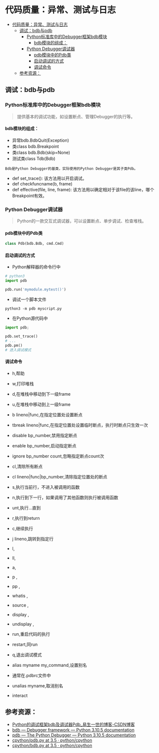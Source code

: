 # 代码质量：异常、测试与日志

<!--ts-->
* [代码质量：异常、测试与日志](#代码质量异常测试与日志)
   * [调试：bdb与pdb](#调试bdb与pdb)
      * [Python标准库中的Debugger框架bdb模块](#python标准库中的debugger框架bdb模块)
         * [bdb模块的组成：](#bdb模块的组成)
      * [Python Debugger调试器](#python-debugger调试器)
         * [pdb模块中的Pdb类](#pdb模块中的pdb类)
         * [启动调试的方式](#启动调试的方式)
         * [调试命令](#调试命令)
   * [参考资源：](#参考资源)

<!-- Created by https://github.com/ekalinin/github-markdown-toc -->
<!-- Added by: kuanhsiaokuo, at: Thu Jun 30 23:34:28 CST 2022 -->

<!--te-->

## 调试：bdb与pdb

### Python标准库中的Debugger框架bdb模块

> 提供基本的调试功能，如设置断点、管理Debugger的执行等。

#### bdb模块的组成：

- 异常bdb.BdbQuit(Exception)
- 类class bdb.Breakpoint
- 类class bdb.Bdb(skip=None)
- 测试类class Tdb(Bdb)

```admonish tip title='pdb是bdb的子类
Bdb是Python Debugger的基类，实际使用的Python Debugger是其子类Pdb。
```

- def set_trace(): 该方法用以开启调试。
- def checkfuncname(b, frame)
- def effective(file, line, frame): 该方法用以确定相对于该file的该line，哪个Breakpoint有效。

### Python Debugger调试器

> Python的一款交互式调试器，可以设置断点、单步调试、检查堆栈。

#### pdb模块中的Pdb类

```python
class Pdb(bdb.Bdb, cmd.Cmd)
```

#### 启动调试的方式

- Python解释器的命令行中

```python
# python3
import pdb

pdb.run('mymodule.mytest()')
```

- 调试一个脚本文件

```shell
python3 -m pdb myscript.py
```

- 在Python源代码中

```python
import pdb;

pdb.set_trace()
# ...
pdb.pm()
# 进入调试模式
```

#### 调试命令

- h,帮助
- w,打印堆栈
- d,在堆栈中移动到下一级frame
- u,在堆栈中移动到上一级frame

- b lineno|func,在指定位置处设置断点
- tbreak lineno|func,在指定位置处设置临时断点，执行时断点只生效一次
- disable bp_number,禁用指定断点
- enable bp_number,启动指定断点
- ignore bp_number count,忽略指定断点count次
- cl,清除所有断点
- cl lineno|func|bp_number,清除指定位置处的断点

- s,执行当前行，不进入被调用的函数
- n,执行到下一行，如果调用了其他函数则执行被调用函数
- unt,执行...直到
- r,执行到return
- c,继续执行
- j lineno,跳转到指定行

- l,
- ll,
- a,
- p ,
- pp ,
- whatis ,
- source ,
- display ,
- undisplay ,
- run,重启代码的执行
- restart,同run
- q,退出调试模式
- alias myname my_command,设置别名
- 通常在.pdbrc文件中
- unalias myname,取消别名
- interact

## 参考资源：

- [Python的调试框架bdb及调试器Pdb_易生一世的博客-CSDN博客](https://blog.csdn.net/taiyangdao/article/details/78287348)
- [bdb — Debugger framework — Python 3.10.5 documentation](https://docs.python.org/3/library/bdb.html)
- [pdb — The Python Debugger — Python 3.10.5 documentation](https://docs.python.org/3/library/pdb.html)
- [cpython/pdb.py at 3.5 · python/cpython](https://github.com/python/cpython/blob/3.5/Lib/pdb.py)
- [cpython/bdb.py at 3.5 · python/cpython](https://github.com/python/cpython/blob/3.5/Lib/bdb.py)